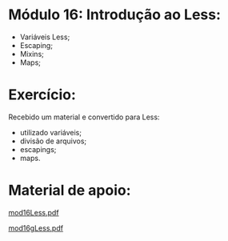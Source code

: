 # Módulo 16: Introdução ao Less:
- Variáveis Less;
- Escaping;
- Mixins;
- Maps;

# Exercício:
Recebido um material e convertido para Less:
- utilizado variáveis;
- divisão de arquivos;
- escapings;
- maps.

# Material de apoio:
[mod16Less.pdf](https://github.com/DGzzzzz/exercicio_less/blob/exercicio_less/mod16Less.pdf)

[mod16gLess.pdf](https://github.com/DGzzzzz/exercicio_less/blob/exercicio_less/mod16gLess.pdf)
